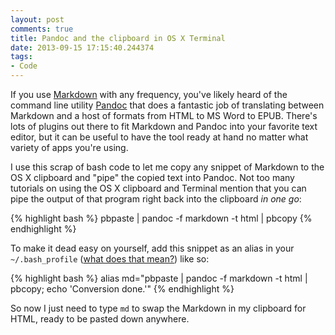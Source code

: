```yaml
---
layout: post
comments: true
title: Pandoc and the clipboard in OS X Terminal
date: 2013-09-15 17:15:40.244374
tags:
- Code
---
```


If you use [Markdown][md] with any frequency, you've likely heard of the command line utility [Pandoc][pandoc] that does a fantastic job of translating between Markdown and a host of formats from HTML to MS Word to EPUB. There's lots of plugins out there to fit Markdown and Pandoc into your favorite text editor, but it can be useful to have the tool ready at hand no matter what variety of apps you're using.

I use this scrap of bash code to let me copy any snippet of Markdown to the OS X clipboard and "pipe" the copied text into Pandoc. Not too many tutorials on using the OS X clipboard and Terminal mention that you can pipe the output of that program right back into the clipboard *in one go*:

{% highlight bash %}
pbpaste | pandoc -f markdown -t html | pbcopy
{% endhighlight %}

To make it dead easy on yourself, add this snippet as an alias in your `~/.bash_profile` ([what does that mean?][terminal]) like so:


{% highlight bash %}
alias md="pbpaste | pandoc -f markdown -t html | pbcopy; echo 'Conversion done.'"
{% endhighlight %}

So now I just need to type `md` to swap the Markdown in my clipboard for HTML, ready to be pasted down anywhere.


[md]: http://daringfireball.net/projects/Markdown/

[pandoc]: http://johnmacfarlane.net/pandoc/

[terminal]: http://mac.tutsplus.com/tutorials/terminal/speed-up-your-terminal-workflow-with-command-aliases-and-profile/